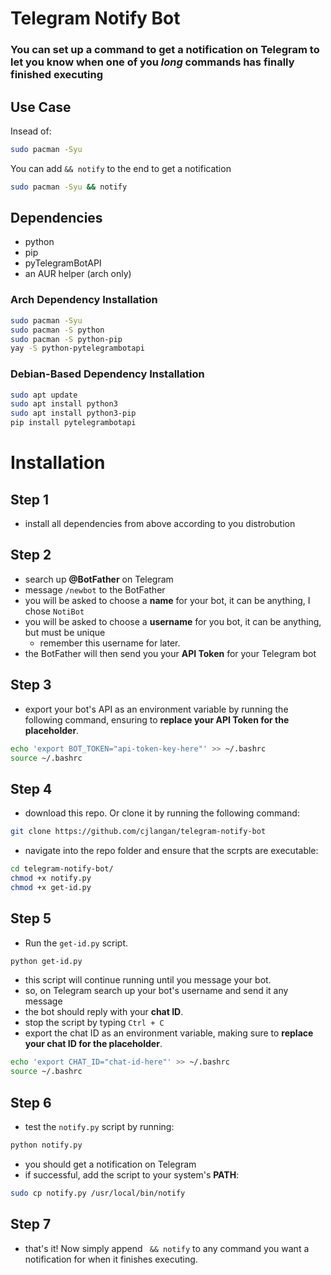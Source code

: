 # Telegram Notify Bot

### You can set up a command to get a notification on Telegram to let you know when one of you *long* commands has finally finished executing

## Use Case

Insead of:

```bash
sudo pacman -Syu
```

You can add `&& notify` to the end to get a notification

```bash
sudo pacman -Syu && notify
```

## Dependencies

- python
- pip
- pyTelegramBotAPI
- an AUR helper (arch only)

### Arch Dependency Installation

```bash
sudo pacman -Syu
sudo pacman -S python
sudo pacman -S python-pip
yay -S python-pytelegrambotapi
```

### Debian-Based Dependency Installation

```bash
sudo apt update
sudo apt install python3
sudo apt install python3-pip
pip install pytelegrambotapi
```

# Installation

## Step 1
- install all dependencies from above according to you distrobution

## Step 2
- search up **@BotFather** on Telegram
- message `/newbot` to the BotFather
- you will be asked to choose a **name** for your bot, it can be anything, I chose `NotiBot`
- you will be asked to choose a **username** for you bot, it can be anything, but must be unique
    - remember this username for later.
- the BotFather will then send you your **API Token** for your Telegram bot

## Step 3
- export your bot's API as an environment variable by running the following command, ensuring to **replace your API Token for the placeholder**.

```bash
echo 'export BOT_TOKEN="api-token-key-here"' >> ~/.bashrc
source ~/.bashrc
```

## Step 4
- download this repo. Or clone it by running the following command:

```bash
git clone https://github.com/cjlangan/telegram-notify-bot
```

- navigate into the repo folder and ensure that the scrpts are executable:

```bash
cd telegram-notify-bot/
chmod +x notify.py
chmod +x get-id.py
```

## Step 5
- Run the `get-id.py` script.

```bash
python get-id.py
```

- this script will continue running until you message your bot.
- so, on Telegram search up your bot's username and send it any message
- the bot should reply with your **chat ID**.
- stop the script by typing `Ctrl + C`
- export the chat ID as an environment variable, making sure to **replace your chat ID for the placeholder**.

```bash
echo 'export CHAT_ID="chat-id-here"' >> ~/.bashrc
source ~/.bashrc
```

## Step 6
- test the `notify.py` script by running:

```bash
python notify.py
```

- you should get a notification on Telegram
- if successful, add the script to your system's **PATH**:

```bash
sudo cp notify.py /usr/local/bin/notify
```

## Step 7
- that's it! Now simply append ` && notify` to any command you want a notification for when it finishes executing.
